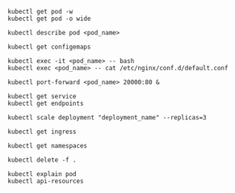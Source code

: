 ```
kubectl get pod -w
kubectl get pod -o wide
```
```
kubectl describe pod <pod_name>
```
```
kubectl get configemaps
```
```
kubectl exec -it <pod_name> -- bash
kubectl exec <pod_name> -- cat /etc/nginx/conf.d/default.conf
```
```
kubectl port-forward <pod_name> 20000:80 &
```
```
kubectl get service
kubectl get endpoints
```
```
kubectl scale deployment "deployment_name" --replicas=3
```
```
kubectl get ingress
```
```
kubectl get namespaces
```
```
kubectl delete -f .
```
```
kubectl explain pod
kubectl api-resources
```
